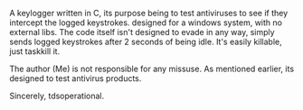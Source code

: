 A keylogger written in C, its purpose being to test antiviruses to see if they intercept the logged keystrokes. designed for a windows system, with no external libs.
The code itself isn't designed to evade in any way, simply sends logged keystrokes after 2 seconds of being idle.
It's easily killable, just taskkill it.

The author (Me) is not responsible for any missuse.
As mentioned earlier, its designed to test antivirus products.

Sincerely, tdsoperational.
